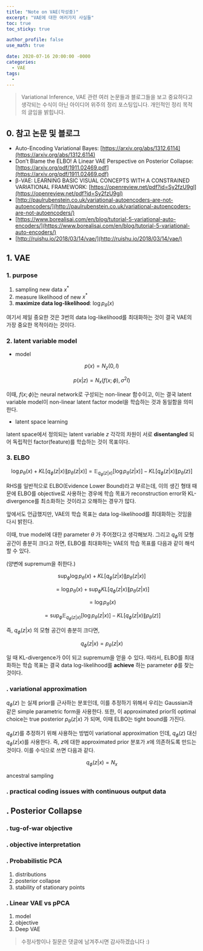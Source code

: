 ```yaml
---
title: "Note on VAE(작성중)"
excerpt: "VAE에 대한 여러가지 사실들"
toc: true
toc_sticky: true

author_profile: false
use_math: true

date: 2020-07-16 20:00:00 -0000
categories: 
  - VAE
tags:
  - 
---
```

> Variational Inference, VAE 관련 여러 논문들과 블로그들을 보고 중요하다고 생각되는 수식이 아닌 아이디어 위주의 정리 포스팅입니다.
> 개인적인 정리 목적의 글임을 밝힙니다.

## 0. 참고 논문 및 블로그

* Auto-Encoding Variational Bayes: [https://arxiv.org/abs/1312.6114](https://arxiv.org/abs/1312.6114)
* Don’t Blame the ELBO! A Linear VAE Perspective on Posterior Collapse: [https://arxiv.org/pdf/1911.02469.pdf](https://arxiv.org/pdf/1911.02469.pdf)
* β-VAE: LEARNING BASIC VISUAL CONCEPTS WITH A CONSTRAINED VARIATIONAL FRAMEWORK: [https://openreview.net/pdf?id=Sy2fzU9gl](https://openreview.net/pdf?id=Sy2fzU9gl)
* [http://paulrubenstein.co.uk/variational-autoencoders-are-not-autoencoders/](http://paulrubenstein.co.uk/variational-autoencoders-are-not-autoencoders/)
* [https://www.borealisai.com/en/blog/tutorial-5-variational-auto-encoders/](https://www.borealisai.com/en/blog/tutorial-5-variational-auto-encoders/)
* [http://ruishu.io/2018/03/14/vae/](http://ruishu.io/2018/03/14/vae/)

## 1.  VAE

### 1. purpose
1. sampling new data $x^*$
2. measure likelihood of new $x^*$
3. __maximize data log-likelihood__: $\log{p_{\theta}(x)}$

여기서 제일 중요한 것은 3번의 data log-likelihood를 최대화하는 것이 결국 VAE의 가장 중요한 목적이라는 것이다.

### 2. latent variable model
* model

$$
p(x) = N_z(0, I)
$$

$$
p(x|z) = N_x(f(x;\phi), \sigma^2I)
$$

이때, $f(x;\phi)$는 neural network로 구성되는 non-linear 함수이고, 이는 결국 latent variable model이 non-linear latent factor model을 학습하는 것과 동일함을 의미한다.

* latent space learning

latent space에서 정의되는 latent variable $z$ 각각의 차원이 서로 __disentangled__ 되어 독립적인 factor(feature)를 학습하는 것이 목표이다.

### 3. ELBO

$$
\log{p_{\theta}(x)} + KL[q_{\phi}(z|x) \| p_{\theta}(z|x)] = \mathbb{E}_{q_{\phi}(z|x)}[\log{p_{\theta}(z|x)}] - KL[q_{\phi}(z|x) \| p_{\theta}(z)]
$$

RHS를 일반적으로 ELBO(Evidence Lower Bound)라고 부르는데, 이의 생긴 형태 때문에 ELBO를 objective로 사용하는 경우에 학습 목표가 reconstruction error와 KL-divergence를 최소화하는 것이라고 오해하는 경우가 많다.

앞에서도 언급했지만, VAE의 학습 목표는 data log-likelihood를 최대화하는 것임을 다시 밝힌다.

이때, true model에 대한 parameter $\theta$ 가 주어졌다고 생각해보자. 그리고 $q_{\phi}$의 모형 공간이 충분히 크다고 하면, ELBO를 최대화하는 VAE의 학습 목표를 다음과 같이 해석할 수 있다. 

(양변에 supremum을 취한다.)

$$
\sup_{\phi}{\log{p_{\theta}(x)} + KL[q_{\phi}(z|x) \| p_{\theta}(z|x)]}
$$

$$
= \log{p_{\theta}(x)} + \sup_{\phi}{KL[q_{\phi}(z|x) \| p_{\theta}(z|x)]}
$$

$$
= \log{p_{\theta}(x)} 
$$

$$
= \sup_{\phi}{\mathbb{E}_{q_{\phi}(z|x)}[\log{p_{\theta}(z|x)}] - KL[q_{\phi}(z|x) \| p_{\theta}(z)]}
$$

즉, $q_{\phi}(z \vert x)$ 의 모형 공간이 충분히 크다면, 

$$
q_{\phi}(z|x) = p_{\theta}(z|x)
$$

일 때 KL-divergence가 0이 되고 supremum을 얻을 수 있다. 따라서, ELBO를 최대화하는 학습 목표는 결국 data log-likelihood를 __achieve__ 하는 parameter $\phi$를 찾는 것이다.

### . variational approximation

$q_{\phi}(z)$ 는 실제 prior를 근사하는 분포인데, 이를 추정하기 위해서 우리는 Gaussian과 같은 simple parametric form을 사용한다. 또한, 이 approximated prior의 optimal choice는 true posterior $p_{\theta}(z \vert x)$ 가 되며, 이때 ELBO는 tight bound를 가진다.

$q_{\phi}(z)$를 추정하기 위해 사용하는 방법이 variational approximation 인데, $q_{\phi}(z)$ 대신 $q_{\phi}(z \vert x)$를 사용한다. 즉, $z$에 대한 approximated prior 분포가 $x$에 의존하도록 만드는 것이다. 이를 수식으로 쓰면 다음과 같다.

$$
q_{\phi}(z \vert x) = N_x
$$

ancestral sampling

### . practical coding issues with continuous output data


## . Posterior Collapse

### . tug-of-war objective

### . objective interpretation

### . Probabilistic PCA
1. distributions
2. posterior collapse
3. stability of stationary points

### . Linear VAE vs pPCA
1. model 
2. objective
3. Deep VAE


> 수정사항이나 질문은 댓글에 남겨주시면 감사하겠습니다 :)
<!--stackedit_data:
eyJoaXN0b3J5IjpbLTg4Nzk1MTU0OCwtMTE2MDkzNTczMl19
-->